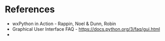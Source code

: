 # References

- wxPython in Action - Rappin, Noel & Dunn, Robin
- Graphical User Interface FAQ - <https://docs.python.org/3/faq/gui.html>
- 